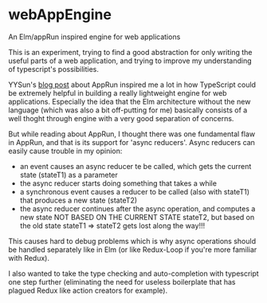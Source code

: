 # webAppEngine
An Elm/appRun inspired engine for web applications

This is an experiment, trying to find a good abstraction for only writing the useful parts of a web application, and trying to improve my understanding of typescript's possibilities.

YYSun's [blog post](https://medium.com/@yiyisun/elm-architecture-in-8-lines-of-typescript-d5a33aca75c1) about AppRun inspired me a lot in how TypeScript could be extremely helpful in building a really lightweight engine for web applications. Especially the idea that the Elm architecture without the new language (which was also a bit off-putting for me) basically consists of a well thoght through engine with a very good separation of concerns.

But while reading about AppRun, I thought there was one fundamental flaw in AppRun, and that is its support for 'async reducers'.
Async reducers can easily cause trouble in my opinion:
* an event causes an async reducer te be called, which gets the current state (stateT1) as a parameter
* the async reducer starts doing something that takes a while
* a synchronous event causes a reducer to be called (also with stateT1) that produces a new state (stateT2)
* the async reducer continues after the async operation, and computes a new state NOT BASED ON THE CURRENT STATE stateT2, but based on the old state stateT1 => stateT2 gets lost along the way!!!

This causes hard to debug problems which is why async operations should be handled separately like in Elm (or like Redux-Loop if you're more familiar with Redux).

I also wanted to take the type checking and auto-completion with typescript one step further (eliminating the need for useless boilerplate that has plagued Redux like action creators for example).

